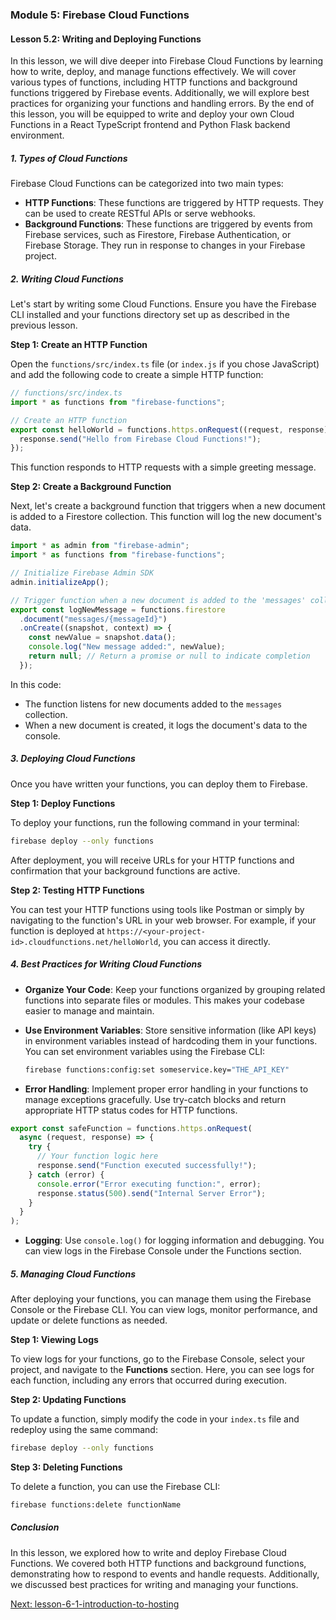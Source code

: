 ### Module 5: Firebase Cloud Functions

#### Lesson 5.2: Writing and Deploying Functions

In this lesson, we will dive deeper into Firebase Cloud Functions by learning how to write, deploy, and manage functions effectively. We will cover various types of functions, including HTTP functions and background functions triggered by Firebase events. Additionally, we will explore best practices for organizing your functions and handling errors. By the end of this lesson, you will be equipped to write and deploy your own Cloud Functions in a React TypeScript frontend and Python Flask backend environment.

##### 1. Types of Cloud Functions

Firebase Cloud Functions can be categorized into two main types:

- **HTTP Functions**: These functions are triggered by HTTP requests. They can be used to create RESTful APIs or serve webhooks.
- **Background Functions**: These functions are triggered by events from Firebase services, such as Firestore, Firebase Authentication, or Firebase Storage. They run in response to changes in your Firebase project.

##### 2. Writing Cloud Functions

Let's start by writing some Cloud Functions. Ensure you have the Firebase CLI installed and your functions directory set up as described in the previous lesson.

**Step 1: Create an HTTP Function**

Open the `functions/src/index.ts` file (or `index.js` if you chose JavaScript) and add the following code to create a simple HTTP function:

```typescript
// functions/src/index.ts
import * as functions from "firebase-functions";

// Create an HTTP function
export const helloWorld = functions.https.onRequest((request, response) => {
  response.send("Hello from Firebase Cloud Functions!");
});
```

This function responds to HTTP requests with a simple greeting message.

**Step 2: Create a Background Function**

Next, let's create a background function that triggers when a new document is added to a Firestore collection. This function will log the new document's data.

```typescript
import * as admin from "firebase-admin";
import * as functions from "firebase-functions";

// Initialize Firebase Admin SDK
admin.initializeApp();

// Trigger function when a new document is added to the 'messages' collection
export const logNewMessage = functions.firestore
  .document("messages/{messageId}")
  .onCreate((snapshot, context) => {
    const newValue = snapshot.data();
    console.log("New message added:", newValue);
    return null; // Return a promise or null to indicate completion
  });
```

In this code:

- The function listens for new documents added to the `messages` collection.
- When a new document is created, it logs the document's data to the console.

##### 3. Deploying Cloud Functions

Once you have written your functions, you can deploy them to Firebase.

**Step 1: Deploy Functions**

To deploy your functions, run the following command in your terminal:

```bash
firebase deploy --only functions
```

After deployment, you will receive URLs for your HTTP functions and confirmation that your background functions are active.

**Step 2: Testing HTTP Functions**

You can test your HTTP functions using tools like Postman or simply by navigating to the function's URL in your web browser. For example, if your function is deployed at `https://<your-project-id>.cloudfunctions.net/helloWorld`, you can access it directly.

##### 4. Best Practices for Writing Cloud Functions

- **Organize Your Code**: Keep your functions organized by grouping related functions into separate files or modules. This makes your codebase easier to manage and maintain.
- **Use Environment Variables**: Store sensitive information (like API keys) in environment variables instead of hardcoding them in your functions. You can set environment variables using the Firebase CLI:

  ```bash
  firebase functions:config:set someservice.key="THE_API_KEY"
  ```

- **Error Handling**: Implement proper error handling in your functions to manage exceptions gracefully. Use try-catch blocks and return appropriate HTTP status codes for HTTP functions.

```typescript
export const safeFunction = functions.https.onRequest(
  async (request, response) => {
    try {
      // Your function logic here
      response.send("Function executed successfully!");
    } catch (error) {
      console.error("Error executing function:", error);
      response.status(500).send("Internal Server Error");
    }
  }
);
```

- **Logging**: Use `console.log()` for logging information and debugging. You can view logs in the Firebase Console under the Functions section.

##### 5. Managing Cloud Functions

After deploying your functions, you can manage them using the Firebase Console or the Firebase CLI. You can view logs, monitor performance, and update or delete functions as needed.

**Step 1: Viewing Logs**

To view logs for your functions, go to the Firebase Console, select your project, and navigate to the **Functions** section. Here, you can see logs for each function, including any errors that occurred during execution.

**Step 2: Updating Functions**

To update a function, simply modify the code in your `index.ts` file and redeploy using the same command:

```bash
firebase deploy --only functions
```

**Step 3: Deleting Functions**

To delete a function, you can use the Firebase CLI:

```bash
firebase functions:delete functionName
```

##### Conclusion

In this lesson, we explored how to write and deploy Firebase Cloud Functions. We covered both HTTP functions and background functions, demonstrating how to respond to events and handle requests. Additionally, we discussed best practices for writing and managing your functions.

[Next: lesson-6-1-introduction-to-hosting](../module-6-hosting/lesson-6-1-introduction-to-hosting.md)
